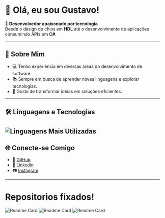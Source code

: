 # 👋 Olá, eu sou Gustavo!

🎯 **Desenvolvedor apaixonado por tecnologia**  
Desde o design de chips em **HDL** até o desenvolvimento de aplicações consumindo APIs em **C#**.

---

## 🚀 Sobre Mim
- 💻 Tenho experiência em diversas áreas do desenvolvimento de software.  
- 📚 Sempre em busca de aprender novas linguagens e explorar tecnologias.  
- 🌟 Gosto de transformar ideias em soluções eficientes.

---
## 🛠️ Linguagens e Tecnologias
![Linguagens Mais Utilizadas](https://github-readme-stats.vercel.app/api/top-langs/?username=izitktj&theme=radical&hide=objective-c&hide_progress=true)
---

## 🌐 Conecte-se Comigo
- 🌟 [GitHub](https://github.com/izitktj)
- 🔗 [LinkedIn](https://www.linkedin.com/in/gustavo-almeida-6b46a5323/)
- 📷 [Instagram](https://www.instagram.com/gustavo.tktj/)

---
# Repositorios fixados!
![Readme Card](https://github-readme-stats.vercel.app/api/pin/?username=izitktj&repo=chatbotts&layout=compact&theme=radical)
![Readme Card](https://github-readme-stats.vercel.app/api/pin/?username=izitktj&repo=csh&layout=compact&theme=radical)
![Readme Card](https://github-readme-stats.vercel.app/api/pin/?username=izitktj&repo=sdl-quick-start&layout=compact&theme=radical)
